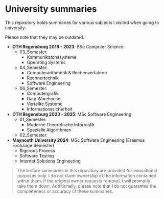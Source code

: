 # University summaries

This repository holds summaries for various subjects I visited when going to university.

Please note that they may be outdated.

- **OTH Regensburg 2018 - 2023**: BSc Computer Science
   - 03_Semester:
      - Kommunikatonssysteme
      - Operating Systems
   - 04_Semester:
      - Computerarithmetik & Rechenverfahren
      - Rechnertechnik
      - Software Engineering
   - 06_Semester:
      - Computergrafik
      - Data Warehouse
      - Verteilte Systeme
      - Informationssicherheit
- **OTH Regensburg 2023 - 2025**: MSc Software Engineering
   - 01_Semester:
      - Moderne Theoretische Informatik
      - Spezielle Algorithmen
   - 02_Semester:
- **Maynooth University 2024**: MSc Software Engineering (Erasmus Exchange Semester)
   - Rigorous Process
   - Software Testing
   - Internet Solutions Engineering

>The lecture summaries in this repository are provided for educational purposes only.
>I do not claim ownership of the information contained within them.
>If the original owner requests removal, I will promptly take them down.
>Additionally, please note that I do not guarantee the completeness or accuracy of these summaries.

